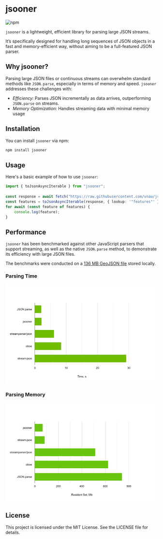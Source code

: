 # jsooner

![npm](https://img.shields.io/npm/v/jsooner?color=brightgreen)

`jsooner` is a lightweight, efficient library for parsing large JSON streams.

It’s specifically designed for handling long sequences of JSON objects in a fast and memory-efficient way, without aiming to be a full-featured JSON parser.

## Why jsooner?

Parsing large JSON files or continuous streams can overwhelm standard methods like `JSON.parse`, especially in terms of memory and speed. `jsooner` addresses these challenges with:

- _Efficiency:_ Parses JSON incrementally as data arrives, outperforming `JSON.parse` on streams.
- _Memory Optimization:_ Handles streaming data with minimal memory usage

## Installation

You can install `jsooner` via npm:

```bash
npm install jsooner
```

## Usage

Here's a basic example of how to use `jsooner`:

```TypeScript
import { toJsonAsyncIterable } from "jsooner";

const response = await fetch("https://raw.githubusercontent.com/vnau/jsooner/refs/heads/main/examples/data/geojson/point-samples.geojson");
const features = toJsonAsyncIterable(response, { lookup: '"features"' });
for await (const feature of features) {
    console.log(feature);
}
```

## Performance

`jsooner` has been benchmarked against other JavaScript parsers that support streaming, as well as the native `JSON.parse` method, to demonstrate its efficiency with large JSON files.

The benchmarks were conducted on a [136 MB GeoJSON file](https://data-nces.opendata.arcgis.com/api/download/v1/items/6a4fa1b0434e4688b5d60c2e5c1dcaaa/geojson?layers=0) stored locally.

### Parsing Time

![Parsing Time](docs/time.png)

### Parsing Memory

![Parsing Memory](docs/memory.png)

## License

This project is licensed under the MIT License. See the LICENSE file for details.